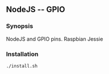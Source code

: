 ## NodeJS -- GPIO

### Synopsis

NodeJS and GPIO pins. Raspbian Jessie

### Installation
  
    ./install.sh